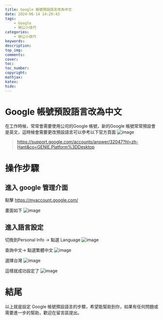 ```yaml
---
title: Google 帳號預設語言改為中文
date: 2024-06-14 14:29:43
tags:
    - Google
    - 辦公小技巧
categories:
    - 辦公小技巧
keywords:
description:
top_img:
comments:
cover:
toc:
toc_number:
copyright:
mathjax:
katex:
hide:
---
```

# Google 帳號預設語言改為中文

在工作時候，常常會需要使用公司的Google 帳號，新的Google 帳號常常預設會是英文，這時候會需要更改預設語言可以參考以下官方頁面
![image](https://hackmd.io/_uploads/SkacXDKBC.png)

>https://support.google.com/accounts/answer/32047?hl=zh-Hant&co=GENIE.Platform%3DDesktop


# 操作步驟

## 進入 google 管理介面
點擊 https://myaccount.google.com/

畫面如下
![image](https://hackmd.io/_uploads/HkszgwFHR.png)


## 進入語言設定
切換到Personal Info -> 點選 Language
![image](https://hackmd.io/_uploads/B1bngwYBA.png)

查詢中文-> 點選繁體中文
![image](https://hackmd.io/_uploads/rkzybPKBA.png)

選擇台灣
![image](https://hackmd.io/_uploads/rkozbPFBR.png)

這樣就成功設定了
![image](https://hackmd.io/_uploads/r10UWvtSC.png)

# 結尾
以上就是設定 Google 帳號預設語言的步驟，希望能幫助到你，如果有任何問題或需要進一步的幫助，歡迎在留言區提出。
